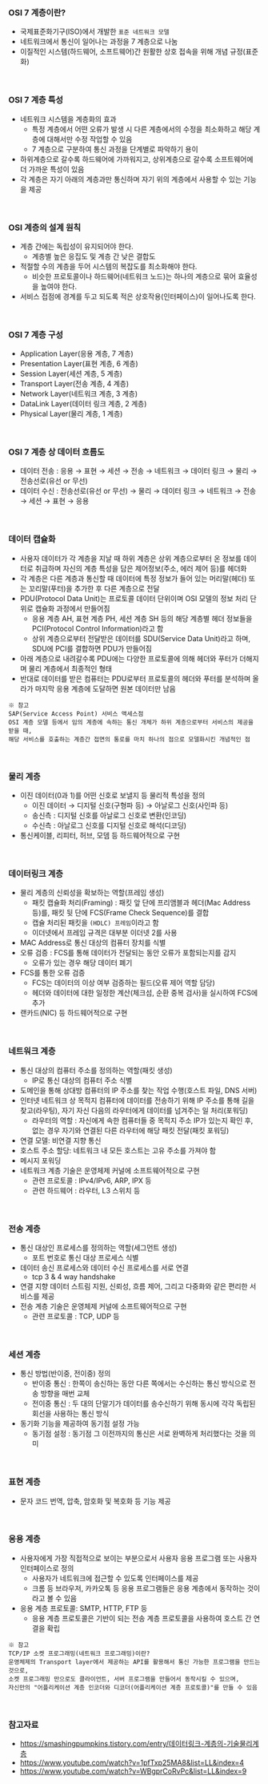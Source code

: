 ### OSI 7 계층이란?
+ 국제표준화기구(ISO)에서 개발한 `표준 네트워크 모델`
+ 네트워크에서 통신이 일어나는 과정을 7 계층으로 나눔
+ 이질적인 시스템(하드웨어, 소프트웨어)간 원활한 상호 접속을 위해 개념 규정(표준화)

<br>

### OSI 7 계층 특성
+ 네트워크 시스템을 계층화의 효과
  + 특정 계층에서 어떤 오류가 발생 시 다른 계층에서의 수정을 최소화하고 해당 계층에 대해서만 수정 작업할 수 있음
  + 7 계층으로 구분하여 통신 과정을 단계별로 파악하기 용이
+ 하위계층으로 갈수록 하드웨어에 가까워지고, 상위계층으로 갈수록 소프트웨어에 더 가까운 특성이 있음
+ 각 계층은 자기 아래의 계층과만 통신하며 자기 위의 계층에서 사용할 수 있는 기능을 제공

<br>

### OSI 계층의 설계 원칙
+ 계층 간에는 독립성이 유지되어야 한다.
  + 계층별 높은 응집도 및 계층 간 낮은 결합도
+ 적절할 수의 계층을 두어 시스템의 복잡도를 최소화해야 한다.
  + 비슷한 프로토콜이나 하드웨어(네트워크 노드)는 하나의 계층으로 묶어 효율성을 높여야 한다.
+ 서비스 접점에 경계를 두고 되도록 적은 상호작용(인터페이스)이 일어나도록 한다.

<br>

### OSI 7 계층 구성
+ Application Layer(응용 계층, 7 계층)
+ Presentation Layer(표현 계층, 6 계층)
+ Session Layer(세션 계층, 5 계층)
+ Transport Layer(전송 계층, 4 계층)
+ Network Layer(네트워크 계층, 3 계층)
+ DataLink Layer(데이터 링크 계층, 2 계층)
+ Physical Layer(물리 계층, 1 계층)

<br>

### OSI 7 계층 상 데이터 흐름도
+ 데이터 전송 : 응용 → 표현 → 세션 → 전송 → 네트워크 → 데이터 링크 → 물리 → 전송선로(유선 or 무선)
+ 데이터 수신 : 전송선로(유선 or 무선) → 물리 → 데이터 링크 → 네트워크 → 전송 → 세션 → 표현 → 응용

<br>

### 데이터 캡슐화
+ 사용자 데이터가 각 계층을 지날 때 하위 계층은 상위 계층으로부터 온 정보를 데이터로 취급하며 자신의 계층 특성을 담은 제어정보(주소, 에러 제어 등)를 헤더화
+ 각 계층은 다른 계층과 통신할 때 데이터에 특정 정보가 들어 있는 머리말(헤더) 또는 꼬리말(푸터)을 추가한 후 다른 계층으로 전달
+ PDU(Protocol Data Unit)는 프로토콜 데이터 단위이며 OSI 모델의 정보 처리 단위로 캡슐화 과정에서 만들어짐
  + 응용 계층 AH, 표현 계층 PH, 세션 계층 SH 등의 해당 계층별 헤더 정보들을 PCI(Protocol Control Information)라고 함
  + 상위 계층으로부터 전달받은 데이터를 SDU(Service Data Unit)라고 하며, SDU에 PCI를 결합하면 PDU가 만들어짐
+ 아래 계층으로 내려갈수록 PDU에는 다양한 프로토콜에 의해 헤더와 푸터가 더해지며 물리 계층에서 최종적인 형태
+ 반대로 데이터를 받은 컴퓨터는 PDU로부터 프로토콜의 헤더와 푸터를 분석하며 올라가 마지막 응용 계층에 도달하면 원본 데이터만 남음
```
※ 참고
SAP(Service Access Point) 서비스 액세스점
OSI 계층 모델 등에서 임의 계층에 속하는 통신 개체가 하위 계층으로부터 서비스의 제공을 받을 때, 
해당 서비스를 호출하는 계층간 접면의 통로를 마치 하나의 점으로 모델화시킨 개념적인 점
```

<br>

### 물리 계층
+ 이진 데이터(0과 1)를 어떤 신호로 보낼지 등 물리적 특성을 정의
  + 이진 데이터 → 디지털 신호(구형파 등) → 아날로그 신호(사인파 등)
  + 송신측 : 디지털 신호를 아날로그 신호로 변환(인코딩)
  + 수신측 : 아날로그 신호를 디지털 신호로 해석(디코딩)
+ 통신케이블, 리피터, 허브, 모뎀 등 하드웨어적으로 구현

<br>

### 데이터링크 계층
+ 물리 계층의 신뢰성을 확보하는 역할(프레임 생성)
  + 패킷 캡슐화 처리(Framing) : 패킷 앞 단에 프리앰블과 헤더(Mac Address 등)를, 패킷 뒷 단에 FCS(Frame Check Sequence)를 결합
  + 캡슐 처리된 패킷을 `(HDLC) 프레임`이라고 함
  + 이더넷에서 프레임 규격은 대부분 이더넷 2를 사용
+ MAC Address로 통신 대상의 컴퓨터 장치를 식별
+ 오류 검증 : FCS를 통해 데이터가 전달되는 동안 오류가 포함되는지를 감지
  + 오류가 있는 경우 해당 데이터 폐기
+ FCS를 통한 오류 검증
  + FCS는 데이터의 이상 여부 검증하는 필드(오류 제어 역할 담당)
  + 헤더와 데이터에 대한 일정한 계산(체크섬, 순환 중복 검사)을 실시하여 FCS에 추가
+ 랜카드(NIC) 등 하드웨어적으로 구현

<br>

### 네트워크 계층
+ 통신 대상의 컴퓨터 주소를 정의하는 역할(패킷 생성)
  + IP로 통신 대상의 컴퓨터 주소 식별
+ 도메인을 통해 상대방 컴퓨터의 IP 주소를 찾는 작업 수행(호스트 파일, DNS 서버)
+ 인터넷 네트워크 상 목적지 컴퓨터에 데이터를 전송하기 위해 IP 주소를 통해 길을 찾고(라우팅), 자기 자신 다음의 라우터에게 데이터를 넘겨주는 일 처리(포워딩)
  + 라우터의 역할 : 자신에게 속한 컴퓨터들 중 목적지 주소 IP가 있는지 확인 후, 없는 경우 자기와 연결된 다른 라우터에 해당 패킷 전달(패킷 포워딩)
+ 연결 모델: 비연결 지향 통신
+ 호스트 주소 할당: 네트워크 내 모든 호스트는 고유 주소를 가져야 함
+ 메시지 포워딩
+ 네트워크 계층 기술은 운영체제 커널에 소프트웨어적으로 구현
  + 관련 프로토콜 : IPv4/IPv6, ARP, IPX 등
  + 관련 하드웨어 : 라우터, L3 스위치 등

<br>

### 전송 계층
+ 통신 대상인 프로세스를 정의하는 역할(세그먼트 생성)
  + 포트 번호로 통신 대상 프로세스 식별
+ 데이터 송신 프로세스와 데이터 수신 프로세스를 서로 연결
  + tcp 3 & 4 way handshake
+ 연결 지향 데이터 스트림 지원, 신뢰성, 흐름 제어, 그리고 다중화와 같은 편리한 서비스를 제공
+ 전송 계층 기술은 운영체제 커널에 소프트웨어적으로 구현
  + 관련 프로토콜 : TCP, UDP 등

<br>

### 세션 계층
+ 통신 방법(반이중, 전이중) 정의
  + 반이중 통신 : 한쪽이 송신하는 동안 다른 쪽에서는 수신하는 통신 방식으로 전송 방향을 매번 교체
  + 전이중 통신 : 두 대의 단말기가 데이터를 송수신하기 위해 동시에 각각 독립된 회선을 사용하는 통신 방식
+ 동기화 기능을 제공하여 동기점 설정 가능
  + 동기점 설정 : 동기점 그 이전까지의 통신은 서로 완벽하게 처리했다는 것을 의미

<br>

### 표현 계층
+ 문자 코드 번역, 압축, 암호화 및 복호화 등 기능 제공

<br>

### 응용 계층
+ 사용자에게 가장 직접적으로 보이는 부분으로서 사용자 응용 프로그램 또는 사용자 인터페이스로 정의
  + 사용자가 네트워크에 접근할 수 있도록 인터페이스를 제공
  + 크롬 등 브라우저, 카카오톡 등 응용 프로그램들은 응용 계층에서 동작하는 것이라고 볼 수 있음
+ 응용 계층 프로토콜: SMTP, HTTP, FTP 등
  + 응용 계층 프로토콜은 기반이 되는 전송 계층 프로토콜을 사용하여 호스트 간 연결을 확립

```
※ 참고
TCP/IP 소켓 프로그래밍(네트워크 프로그래밍)이란?
운영체제의 Transport layer에서 제공하는 API를 활용해서 통신 가능한 프로그램을 만드는 것으로,
소켓 프로그래밍 만으로도 클라이언트, 서버 프로그램을 만들어서 동작시킬 수 있으며,
자신만의 "어플리케이션 계층 인코더와 디코더(어플리케이션 계층 프로토콜)"를 만들 수 있음
```

<br>

### 참고자료
+ https://smashingpumpkins.tistory.com/entry/데이터링크-계층의-기술물리계층
+ https://www.youtube.com/watch?v=1pfTxp25MA8&list=LL&index=4
+ https://www.youtube.com/watch?v=WBgprCoRvPc&list=LL&index=9


